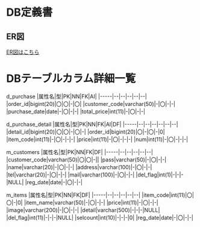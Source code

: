 
# DB定義書
## ER図
[ER図はこちら](https://github.com/Aso2001160/2021sys-design/blob/main/sampleER.md"ER図はこちら")

# DBテーブルカラム詳細一覧

d_purchase
|属性名|型|PK|NN|FK|AI|
|-----|--|--|--|--|--|
|order_id|bigint(20)|〇|〇|-|〇|
|customer_code|varchar(50)|-|〇|-|-|
|purchase_date|date|-|〇|-|-|
|total_price|int(11)|-|〇|-|-|

d_purchase_detail
|属性名|型|PK|NN|FK|AI|DF|
|-----|--|--|--|--|--|--|
|detail_id|bigint(20)|〇|〇|-|〇|-|
|order_id|bigint(20)|〇|-|〇|-|0|
|item_code|int(11)|-|〇|-|-|-|
|price|int(11)|-|〇|-|-|-|
|num|int(11)|-|〇|-|-|-|

m_customers
|属性名|型|PK|NN|FK|DF|
|-----|--|--|--|--|--|
|customer_code|varchar(50)|〇|〇|-||
|pass|varchar(50)|-|〇|-|-|
|name|varchar(20)|-|〇|-|-|
|address|varchar(100)|-|〇|-|-|
|tel|varchar(20)|-|〇|-|-|
|mail|varchar(100)|-|〇|-|-|
|del_flag|int(1)|-|-|-|NULL|
|reg_date|date|-|〇|-|-|

m_items
|属性名|型|PK|NN|FK|DF|
|-----|--|--|--|--|--|
|item_code|int(11)|〇|〇|-|0|
|item_name|varchar(50)|-|〇|-|-|
|price|int(11)|-|〇|-|-|
|image|varchar(200)|-|〇|-|-|
|detail|varchar(500)|-|-|-|NULL|
|del_flag|int(11)|-|-|-|NULL|
|selcount|int(10)|-|-|-|0|
|reg_date|date|-|〇|-|-|
